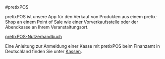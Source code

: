 #pretixPOS

pretixPOS ist unsere App für den Verkauf von Produkten aus einem pretix-Shop an einem Point of Sale wie einer Vorverkaufsstelle oder der Abendkasse an Ihrem Veranstaltungsort. 

[pretixPOS-Nutzerhandbuch](https://download.pretix.eu/pretixpos.pdf)



Eine Anleitung zur Anmeldung einer Kasse mit pretixPOS beim Finanzamt in Deutschland finden Sie unter [Kassen](register.de.md). 
